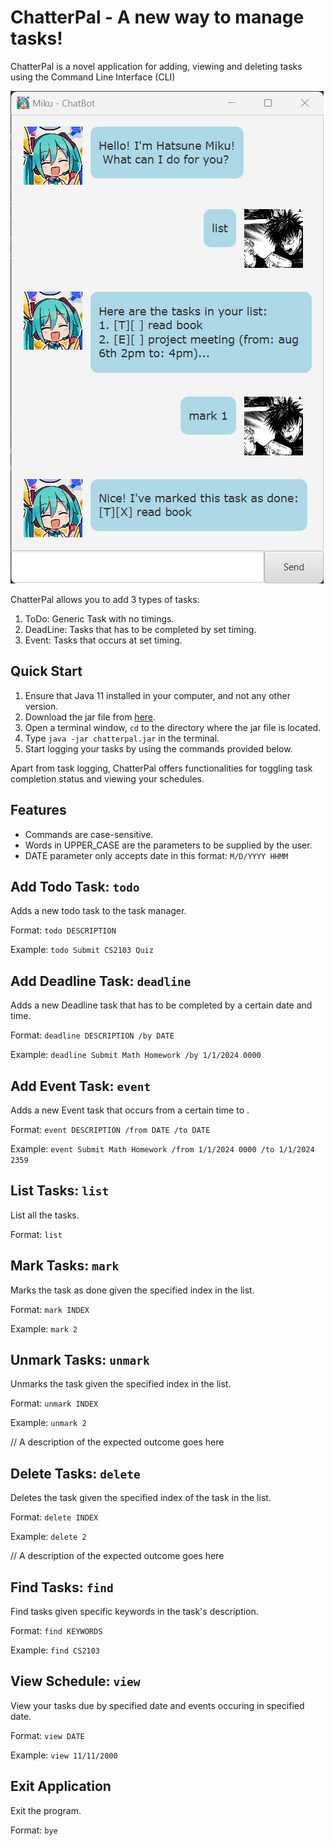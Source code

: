 # ChatterPal - A new way to manage tasks!

ChatterPal is a novel application for adding, viewing and deleting tasks using the Command Line Interface (CLI)

![Screenshot of application](docs/Ui.png)


ChatterPal allows you to add 3 types of tasks:
1. ToDo: Generic Task with no timings.
2. DeadLine: Tasks that has to be completed by set timing.
3. Event: Tasks that occurs at set timing.

## Quick Start
1. Ensure that Java 11 installed in your computer, and not any other version.
2. Download the jar file from [here](https://github.com/tanjiajiajun/ip/releases/tag/A-Release).
3. Open a terminal window, `cd` to the directory where the jar file is located.
4. Type `java -jar chatterpal.jar` in the terminal.
5. Start logging your tasks by using the commands provided below.


Apart from task logging, ChatterPal offers functionalities for toggling task completion status and viewing your schedules.

## Features
- Commands are case-sensitive.
- Words in UPPER_CASE are the parameters to be supplied by the user.
- DATE parameter only accepts date in this format: `M/D/YYYY HHMM`
## Add Todo Task: `todo`

Adds a new todo task to the task manager.

Format: `todo DESCRIPTION`

Example: `todo Submit CS2103 Quiz`


## Add Deadline Task: `deadline`

Adds a new Deadline task that has to be completed by a certain date and time.

Format: `deadline DESCRIPTION /by DATE`

Example: `deadline Submit Math Homework /by 1/1/2024 0000`

## Add Event Task: `event`

Adds a new Event task that occurs from a certain time to .

Format: `event DESCRIPTION /from DATE /to DATE`

Example: `event Submit Math Homework /from 1/1/2024 0000 /to 1/1/2024 2359`


## List Tasks: `list`

List all the tasks.

Format: `list`


## Mark Tasks: `mark`

Marks the task as done given the specified index in the list.

Format: `mark INDEX`

Example: `mark 2`


## Unmark Tasks: `unmark`
Unmarks the task given the specified index in the list.

Format: `unmark INDEX`

Example: `unmark 2`

// A description of the expected outcome goes here


## Delete Tasks: `delete`
Deletes the task given the specified index of the task in the list.

Format: `delete INDEX`

Example: `delete 2`

// A description of the expected outcome goes here


## Find Tasks: `find`
Find tasks given specific keywords in the task's description.

Format: `find KEYWORDS`

Example: `find CS2103`

## View Schedule: `view`
View your tasks due by specified date and events occuring in specified date.

Format: `view DATE`

Example: `view 11/11/2000`

## Exit Application
Exit the program.

Format: `bye`
